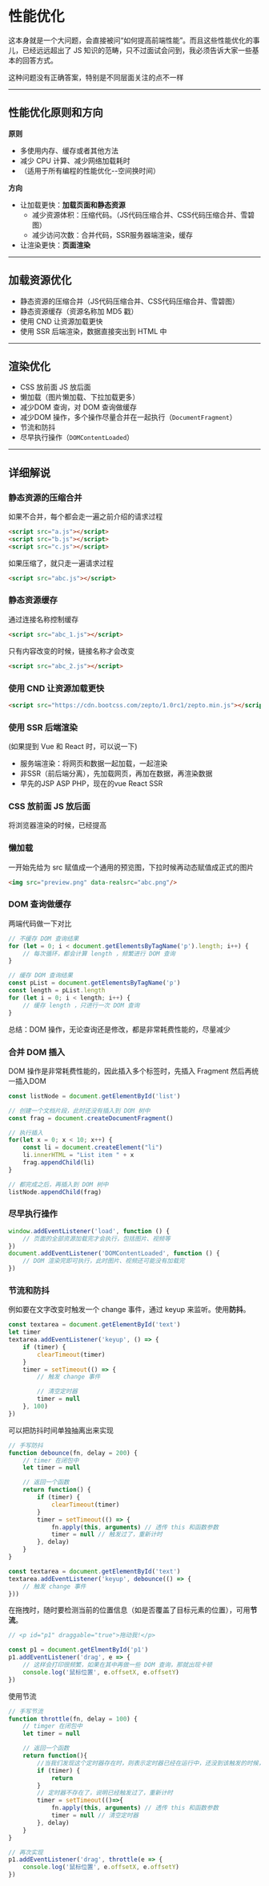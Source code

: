 # 性能优化

这本身就是一个大问题，会直接被问“如何提高前端性能”。而且这些性能优化的事儿，已经远远超出了 JS 知识的范畴，只不过面试会问到，我必须告诉大家一些基本的回答方式。

这种问题没有正确答案，特别是不同层面关注的点不一样

------

## 性能优化原则和方向

**原则**

- 多使用内存、缓存或者其他方法
- 减少 CPU 计算、减少网络加载耗时
- （适用于所有编程的性能优化--空间换时间）

**方向**

- 让加载更快：**加载页面和静态资源**
  - 减少资源体积：压缩代码。（JS代码压缩合并、CSS代码压缩合并、雪碧图）
  - 减少访问次数：合并代码，SSR服务器端渲染，缓存
- 让渲染更快：**页面渲染**

------

## 加载资源优化

- 静态资源的压缩合并（JS代码压缩合并、CSS代码压缩合并、雪碧图）
- 静态资源缓存（资源名称加 MD5 戳）
- 使用 CND 让资源加载更快
- 使用 SSR 后端渲染，数据直接突出到 HTML 中

------

## 渲染优化

- CSS 放前面 JS 放后面
- 懒加载（图片懒加载、下拉加载更多）
- 减少DOM 查询，对 DOM 查询做缓存
- 减少DOM 操作，多个操作尽量合并在一起执行（`DocumentFragment`）
- 节流和防抖
- 尽早执行操作（`DOMContentLoaded`）

------

## 详细解说

### 静态资源的压缩合并

如果不合并，每个都会走一遍之前介绍的请求过程

```html
<script src="a.js"></script>
<script src="b.js"></script>
<script src="c.js"></script>
```

如果压缩了，就只走一遍请求过程

```html
<script src="abc.js"></script>
```

### 静态资源缓存

通过连接名称控制缓存

```html
<script src="abc_1.js"></script>
```

只有内容改变的时候，链接名称才会改变

```html
<script src="abc_2.js"></script>
```

### 使用 CND 让资源加载更快

```html
<script src="https://cdn.bootcss.com/zepto/1.0rc1/zepto.min.js"></script>
```

### 使用 SSR 后端渲染

(如果提到 Vue 和 React 时，可以说一下)

- 服务端渲染：将网页和数据一起加载，一起渲染
- 非SSR（前后端分离），先加载网页，再加在数据，再渲染数据
- 早先的JSP ASP PHP，现在的vue React SSR

### CSS 放前面 JS 放后面

将浏览器渲染的时候，已经提高

### 懒加载

一开始先给为 src 赋值成一个通用的预览图，下拉时候再动态赋值成正式的图片

```html
<img src="preview.png" data-realsrc="abc.png"/>
```

### DOM 查询做缓存

两端代码做一下对比

```js
// 不缓存 DOM 查询结果
for (let = 0; i < document.getElementsByTagName('p').length; i++) {
    // 每次循环，都会计算 length ，频繁进行 DOM 查询
}

// 缓存 DOM 查询结果
const pList = document.getElementsByTagName('p')
const length = pList.length
for (let i = 0; i < length; i++) {
    // 缓存 length ，只进行一次 DOM 查询
}
```

总结：DOM 操作，无论查询还是修改，都是非常耗费性能的，尽量减少

### 合并 DOM 插入

DOM 操作是非常耗费性能的，因此插入多个标签时，先插入 Fragment 然后再统一插入DOM

```js
const listNode = document.getElementById('list')

// 创建一个文档片段，此时还没有插入到 DOM 树中
const frag = document.createDocumentFragment()

// 执行插入
for(let x = 0; x < 10; x++) {
    const li = document.createElement("li")
    li.innerHTML = "List item " + x
    frag.appendChild(li)
}

// 都完成之后，再插入到 DOM 树中
listNode.appendChild(frag)
```

### 尽早执行操作

```js
window.addEventListener('load', function () {
    // 页面的全部资源加载完才会执行，包括图片、视频等
})
document.addEventListener('DOMContentLoaded', function () {
    // DOM 渲染完即可执行，此时图片、视频还可能没有加载完
})
```

### 节流和防抖

例如要在文字改变时触发一个 change 事件，通过 keyup 来监听。使用**防抖**。

```js
const textarea = document.getElementById('text')
let timer
textarea.addEventListener('keyup', () => {
    if (timer) {
        clearTimeout(timer)
    }
    timer = setTimeout(() => {
        // 触发 change 事件

        // 清空定时器
        timer = null
    }, 100)
})
```

可以把防抖时间单独抽离出来实现

```js
// 手写防抖
function debounce(fn, delay = 200) {
    // timer 在闭包中
    let timer = null

    // 返回一个函数
    return function() {
        if (timer) {
            clearTimeout(timer)
        }
        timer = setTimeout(() => {
            fn.apply(this, arguments) // 透传 this 和函数参数
            timer = null // 触发过了，重新计时
        }, delay)
    }
}

const textarea = document.getElementById('text')
textarea.addEventListener('keyup', debounce(() => {
    // 触发 change 事件
}))
```

在拖拽时，随时要检测当前的位置信息（如是否覆盖了目标元素的位置），可用**节流**。

```js
// <p id="p1" draggable="true">拖动我!</p>

const p1 = document.getElmentById('p1')
p1.addEventListener('drag', e => {
    // 这样会打印很频繁，如果在其中再做一些 DOM 查询，那就出现卡顿
    console.log('鼠标位置', e.offsetX, e.offsetY)
})
```

使用节流

```js
// 手写节流
function throttle(fn, delay = 100) {
    // timger 在闭包中
    let timer = null

    // 返回一个函数
    return function(){
        //当我们发现这个定时器存在时，则表示定时器已经在运行中，还没到该触发的时候，则 return
        if (timer) {
            return
        }
        // 定时器不存在了，说明已经触发过了，重新计时
        timer = setTimeout(()=>{
            fn.apply(this, arguments) // 透传 this 和函数参数
            timer = null // 清空定时器
        }, delay)
    }
}

// 再次实现
p1.addEventListener('drag', throttle(e => {
    console.log('鼠标位置', e.offsetX, e.offsetY)
})
```
